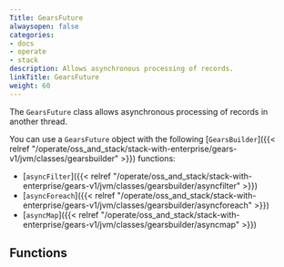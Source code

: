 ```yaml
---
Title: GearsFuture
alwaysopen: false
categories:
- docs
- operate
- stack
description: Allows asynchronous processing of records.
linkTitle: GearsFuture
weight: 60
---
```


The `GearsFuture` class allows asynchronous processing of records in another thread.

You can use a `GearsFuture` object with the following [`GearsBuilder`]({{< relref "/operate/oss_and_stack/stack-with-enterprise/gears-v1/jvm/classes/gearsbuilder" >}}) functions:

- [`asyncFilter`]({{< relref "/operate/oss_and_stack/stack-with-enterprise/gears-v1/jvm/classes/gearsbuilder/asyncfilter" >}})
- [`asyncForeach`]({{< relref "/operate/oss_and_stack/stack-with-enterprise/gears-v1/jvm/classes/gearsbuilder/asyncforeach" >}})
- [`asyncMap`]({{< relref "/operate/oss_and_stack/stack-with-enterprise/gears-v1/jvm/classes/gearsbuilder/asyncmap" >}})

## Functions

